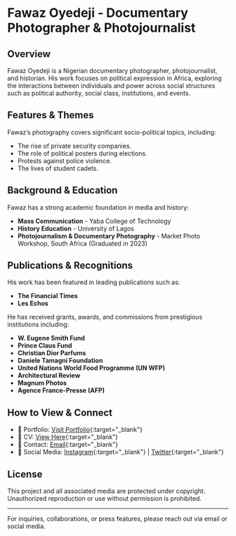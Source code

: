 # Fawaz Oyedeji - Documentary Photographer & Photojournalist

## Overview

Fawaz Oyedeji is a Nigerian documentary photographer, photojournalist, and historian. His work focuses on political expression in Africa, exploring the interactions between individuals and power across social structures such as political authority, social class, institutions, and events.

## Features & Themes

Fawaz’s photography covers significant socio-political topics, including:

- The rise of private security companies.
- The role of political posters during elections.
- Protests against police violence.
- The lives of student cadets.

## Background & Education

Fawaz has a strong academic foundation in media and history:

- **Mass Communication** - Yaba College of Technology
- **History Education** - University of Lagos
- **Photojournalism & Documentary Photography** - Market Photo Workshop, South Africa (Graduated in 2023)

## Publications & Recognitions

His work has been featured in leading publications such as:

- **The Financial Times**
- **Les Echos**

He has received grants, awards, and commissions from prestigious institutions including:

- **W. Eugene Smith Fund**
- **Prince Claus Fund**
- **Christian Dior Parfums**
- **Daniele Tamagni Foundation**
- **United Nations World Food Programme (UN WFP)**
- **Architectural Review**
- **Magnum Photos**
- **Agence France-Presse (AFP)**

## How to View & Connect

- 📸 Portfolio: <a href="https://fawazoyedeji.com/" target="_blank">Visit Portfolio</a>{:target="\_blank"}
- 📄 CV: <a href="https://fawazoyedeji.com/cv" target="_blank">View Here</a>{:target="\_blank"}
- 📩 Contact: <a href="mailto:contactfawazoyedeji@gmail.com" target="_blank">Email</a>{:target="\_blank"}
- 🔗 Social Media: <a href="https://www.instagram.com/fawaz.oyedeji/" target="_blank">Instagram</a>{:target="\_blank"} | <a href="https://twitter.com/fawazoyedeji" target="_blank">Twitter</a>{:target="\_blank"}

## License

This project and all associated media are protected under copyright. Unauthorized reproduction or use without permission is prohibited.

---

For inquiries, collaborations, or press features, please reach out via email or social media.
